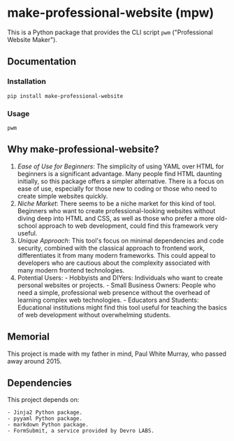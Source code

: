 # make-professional-website (mpw)

This is a Python package that provides the CLI script `pwm` ("Professional Website Maker").

## Documentation

### Installation

    pip install make-professional-website

### Usage

    pwm

## Why make-professional-website?

  1. *Ease of Use for Beginners*: The simplicity of using YAML over HTML for beginners is a significant advantage. Many people find HTML daunting initially, so this package offers a simpler alternative. There is a focus on ease of use, especially for those new to coding or those who need to create simple websites quickly.
  2. *Niche Market*: There seems to be a niche market for this kind of tool. Beginners who want to create professional-looking websites without diving deep into HTML and CSS, as well as those who prefer a more old-school approach to web development, could find this framework very useful.
  3. *Unique Approach*: This tool's focus on minimal dependencies and code security, combined with the classical approach to frontend work, differentiates it from many modern frameworks. This could appeal to developers who are cautious about the complexity associated with many modern frontend technologies.
  4. Potential Users:
    - Hobbyists and DIYers: Individuals who want to create personal websites or projects.
    - Small Business Owners: People who need a simple, professional web presence without the overhead of learning complex web technologies.
    - Educators and Students: Educational institutions might find this tool useful for teaching the basics of web development without overwhelming students.

## Memorial

This project is made with my father in mind, Paul White Murray, who passed away around 2015.

## Dependencies

This project depends on:

    - Jinja2 Python package.
    - pyyaml Python package.
    - markdown Python package.
    - FormSubmit, a service provided by Devro LABS.
